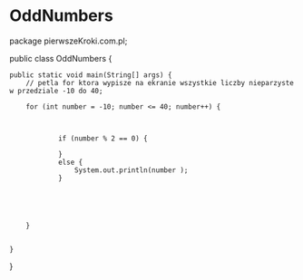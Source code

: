 # OddNumbers
package pierwszeKroki.com.pl;

public class OddNumbers {

	public static void main(String[] args) {
		// petla for ktora wypisze na ekranie wszystkie liczby nieparzyste w przedziale -10 do 40;
		
		for (int number = -10; number <= 40; number++) {
			
		   
		    
                if (number % 2 == 0) {
                	
                }
                else {
                	System.out.println(number );
                }
                 
		    
		   
		     
		        
		}
		

	}

}
